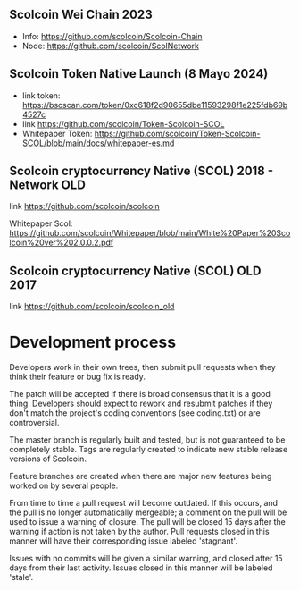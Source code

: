## Scolcoin Wei Chain 2023
- Info: https://github.com/scolcoin/Scolcoin-Chain
- Node: https://github.com/scolcoin/ScolNetwork

## Scolcoin Token Native Launch (8 Mayo 2024) 
* link token: https://bscscan.com/token/0xc618f2d90655dbe11593298f1e225fdb69b4527c
* link https://github.com/scolcoin/Token-Scolcoin-SCOL
* Whitepaper Token: https://github.com/scolcoin/Token-Scolcoin-SCOL/blob/main/docs/whitepaper-es.md

## Scolcoin cryptocurrency Native (SCOL) 2018 - Network OLD
link https://github.com/scolcoin/scolcoin

Whitepaper Scol: https://github.com/scolcoin/Whitepaper/blob/main/White%20Paper%20Scolcoin%20ver%202.0.0.2.pdf

## Scolcoin cryptocurrency Native (SCOL) OLD 2017
link https://github.com/scolcoin/scolcoin_old

Development process
===========================

Developers work in their own trees, then submit pull requests when
they think their feature or bug fix is ready.

The patch will be accepted if there is broad consensus that it is a
good thing.  Developers should expect to rework and resubmit patches
if they don't match the project's coding conventions (see coding.txt)
or are controversial.

The master branch is regularly built and tested, but is not guaranteed
to be completely stable. Tags are regularly created to indicate new
stable release versions of Scolcoin.

Feature branches are created when there are major new features being
worked on by several people.

From time to time a pull request will become outdated. If this occurs, and
the pull is no longer automatically mergeable; a comment on the pull will
be used to issue a warning of closure. The pull will be closed 15 days
after the warning if action is not taken by the author. Pull requests closed
in this manner will have their corresponding issue labeled 'stagnant'.

Issues with no commits will be given a similar warning, and closed after
15 days from their last activity. Issues closed in this manner will be 
labeled 'stale'.
